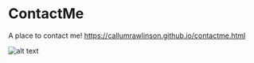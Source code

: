 # ContactMe
A place to contact me!
https://callumrawlinson.github.io/contactme.html

![alt text](http://url/to/img.png)
